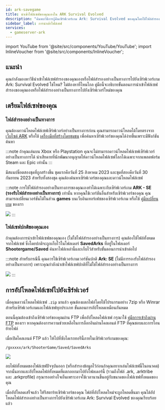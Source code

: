 ```yaml
---
id: ark-savegame
title: นำเข้าไฟล์เซฟของคุณเองใน ARK Survival Evolved
description: "ค้นพบวิธีการกู้คืนเซิร์ฟเวอร์เกม Ark: Survival Evolved ของคุณโดยใช้ไฟล์สำรองข้อมูลอย่างเป็นทางการหรือไฟล์สำรองส่วนตัว เพื่อความต่อเนื่องในการเล่นเกม → เรียนรู้เพิ่มเติมตอนนี้"
sidebar_label: การนำเข้าไฟล์เซฟ
services:
  - gameserver-ark
---
```


import YouTube from '@site/src/components/YouTube/YouTube';
import InlineVoucher from '@site/src/components/InlineVoucher';

## แนะนำ

คุณกำลังมองหาวิธีนำเข้าไฟล์เซฟสำรองของคุณเองหรือไฟล์สำรองอย่างเป็นทางการไปยังเซิร์ฟเวอร์เกม Ark: Survival Evolved ใช่ไหม? ไม่ต้องหาที่ไหนไกล คู่มือนี้จะอธิบายขั้นตอนการนำเข้าไฟล์เซฟสำรองของคุณเองหรือไฟล์สำรองอย่างเป็นทางการไปยังเซิร์ฟเวอร์ใหม่ของคุณ

<YouTube videoId="lvIIVOhAUjo" imageSrc="https://screensaver01.zap-hosting.com/index.php/s/riyYaWCc4562mTS/preview" title="วิธีรับเซิร์ฟเวอร์ ARK:SE พร้อมไฟล์สำรองเซิร์ฟเวอร์อย่างเป็นทางการ" description="รู้สึกว่าคุณเข้าใจได้ดีขึ้นเมื่อเห็นของจริง? เราจัดให้! ดำดิ่งสู่คลิปวิดีโอของเราที่อธิบายทุกอย่างให้คุณ ไม่ว่าคุณจะรีบหรือชอบเรียนรู้แบบสนุกสนานที่สุด!"/>

<InlineVoucher />

## เตรียมไฟล์เซฟของคุณ

### ไฟล์สำรองอย่างเป็นทางการ

คุณต้องดาวน์โหลดไฟล์เซฟเซิร์ฟเวอร์อย่างเป็นทางการก่อน คุณสามารถดาวน์โหลดได้โดยตรงจาก [เว็บไซต์ ARK](https://survivetheark.com/index.php?/server-backups/) หรือใช้ [เครื่องมือที่สร้างโดยชุมชน](https://arkutils.netlify.app/tools/officialdownload) เพื่อค้นหาเซิร์ฟเวอร์ของคุณได้ง่ายขึ้นเพราะมีฟังก์ชันค้นหา

:::note
ถ้าคุณเล่นบน Xbox หรือ Playstation คุณจะไม่สามารถดาวน์โหลดไฟล์เซฟเซิร์ฟเวอร์อย่างเป็นทางการได้ น่าเสียดายที่นักพัฒนาอนุญาตให้ดาวน์โหลดไฟล์เซฟโลกได้เฉพาะจากแพลตฟอร์ม Steam และ Epic เท่านั้น
:::

มีสแนปช็อตสองชุดที่ถูกสร้างขึ้น ชุดแรกคือวันที่ 25 สิงหาคม 2023 และชุดที่สองคือวันที่ 30 กันยายน 2023 สำหรับทั้งสองชุด คุณต้องค้นหาเซิร์ฟเวอร์ของคุณและดาวน์โหลดไฟล์เซฟ

:::note
การใช้ไฟล์สำรองอย่างเป็นทางการของคุณเองทำได้เฉพาะกับเซิร์ฟเวอร์เกม **ARK - SE (รองรับไฟล์สำรองอย่างเป็นทางการ)** เท่านั้น หากคุณใช้เวอร์ชันอื่นสำหรับเซิร์ฟเวอร์ของคุณ คุณสามารถเปลี่ยนเวอร์ชันได้ในส่วน **games** บนเว็บอินเทอร์เฟซของเซิร์ฟเวอร์เกม หรือใช้ [คู่มือเปลี่ยนเกม](gameserver-gameswitch.md) ของเรา

![](https://github.com/zaphosting/docs/assets/42719082/8f2ac8fa-2b23-4738-8d95-87c289e9d98a)
:::



### ไฟล์เซฟปกติของคุณเอง

ถ้าคุณต้องการนำเข้าไฟล์เซฟของคุณเอง (ไม่ใช่ไฟล์สำรองอย่างเป็นทางการ) คุณต้องใช้ไฟล์ทั้งหมดจากไฟล์เซฟ ซึ่งโดยปกติจะถูกเก็บไว้ในโฟลเดอร์ **SavedArks** ที่อยู่ในโฟลเดอร์ **Shootergame/Saved** ค้นหาไฟล์เหล่านี้และเก็บไว้สำหรับขั้นตอนการนำเข้าต่อไป

:::note
สำหรับกรณีนี้ คุณควรใช้เซิร์ฟเวอร์เกมเวอร์ชันปกติ **Ark: SE** (ไม่มีการรองรับไฟล์สำรองอย่างเป็นทางการ) เพราะคุณกำลังนำเข้าไฟล์เซฟปกติที่ไม่ใช่ไฟล์สำรองอย่างเป็นทางการ

![](https://github.com/zaphosting/docs/assets/42719082/43a6f039-778b-471f-82c8-91f1b8644a33)
:::



## การอัปโหลดไฟล์เซฟไปยังเซิร์ฟเวอร์

เมื่อคุณดาวน์โหลดไฟล์เซฟ `.zip` มาแล้ว คุณต้องแตกไฟล์โดยใช้โปรแกรมอย่าง 7zip หรือ Winrar สำหรับเซิร์ฟเวอร์เกมและไฟล์เซฟทุกประเภท ขั้นตอนการอัปโหลดเหมือนกันหมด

ตอนนี้คุณต้องเข้าถึงเซิร์ฟเวอร์ของคุณผ่าน FTP เพื่ออัปโหลดไฟล์เซฟ กรุณาใช้ [คู่มือการเข้าถึงผ่าน FTP](gameserver-ftpaccess.md) ของเรา หากคุณต้องการความช่วยเหลือในการล็อกอินผ่านไคลเอนต์ FTP ที่คุณชอบและการโอนย้ายไฟล์

เมื่อเปิดไคลเอนต์ FTP แล้ว ให้ไปที่ซับไดเรกทอรีนี้ภายในเซิร์ฟเวอร์เกมของคุณ:
```
/gxxxxx/ark/ShooterGame/Saved/SavedArks
```

![](https://github.com/zaphosting/docs/assets/42719082/92ca6e48-346e-4f3c-80e2-972421d1f73f)

ลบไฟล์ทั้งหมดของไฟล์เซฟปัจจุบันออก (หรือสำรองข้อมูลไว้ก่อนถ้าคุณอยากเล่นไฟล์เซฟนี้ในอนาคต) จากนั้นลากและอัปโหลดไฟล์ทั้งหมดที่แตกออกมาไปยังโฟลเดอร์นี้ (รวมถึงไฟล์ .ark, .arktribe และ .arkprofile) กรุณารออย่างใจเย็นเพราะอาจใช้เวลานานขึ้นอยู่กับขนาดของไฟล์เซฟทั้งหมดของคุณ

เมื่ออัปโหลดเสร็จแล้ว ให้รีสตาร์ทเซิร์ฟเวอร์ของคุณ ไฟล์ที่อัปโหลดใหม่จะถูกโหลดขึ้นมา คุณได้อัปโหลดไฟล์สำรองอย่างเป็นทางการไปยังเซิร์ฟเวอร์เกม Ark: Survival Evolved ของคุณเรียบร้อยแล้ว

<InlineVoucher />